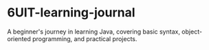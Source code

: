 # 6UIT-learning-journal
A beginner's journey in learning Java, covering basic syntax, object-oriented programming, and practical projects.
